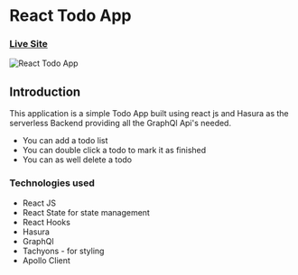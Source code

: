 # React Todo App

### [Live Site](https://quirky-spence-84429b.netlify.app)

![React Todo App](https://i.imgur.com/Wsk8Tva.png)

## Introduction

This application is a simple Todo App built using react js and Hasura as the serverless Backend providing all the GraphQl Api's needed.

- You can add a todo list
- You can double click a todo to mark it as finished
- You can as well delete a todo

### Technologies used

- React JS
- React State for state management
- React Hooks
- Hasura
- GraphQl
- Tachyons - for styling
- Apollo Client
